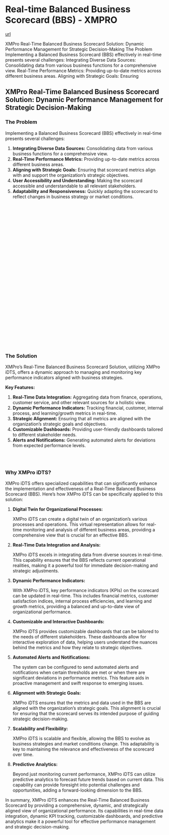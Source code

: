 # Real-time Balanced Business Scorecard (BBS) - XMPRO

[url](https://xmpro.com/solutions-library/other,use-cases/real-time-balanced-business-scorecard-bbs/)


<div class="portfolio-top">

<div class="row page-wrapper">

<div class="large-12 col mb-0 pb-0">

<div class="portfolio-summary entry-summary">

<div class="row">

<div class="col col-fit pb-0">
XMPro Real-Time Balanced Business Scorecard Solution: Dynamic Performance Management for Strategic Decision-Making The Problem Implementing a Balanced Business Scorecard (BBS) effectively in real-time presents several challenges: Integrating Diverse Data Sources: Consolidating data from various business functions for a comprehensive view. Real-Time Performance Metrics: Providing up-to-date metrics across different business areas. Aligning with Strategic Goals: Ensuring
</div>
</div>
</div>
</div>
</div>

<div id="portfolio-content" role="main">

<div class="portfolio-inner">

<div class="row" id="row-1434654940">

<div class="col small-12 large-12" id="col-1945682566">

<div class="col-inner">

<div class="row" id="row-935544072">

<div class="col small-12 large-12" id="col-778959330">

<div class="col-inner">
<h2>XMPro Real-Time Balanced Business Scorecard Solution: Dynamic Performance Management for Strategic Decision-Making</h2>
</div>
</div>
</div>

<div class="row" id="row-1033838754">

<div class="col medium-6 small-12 large-6" id="col-1972719288">

<div class="col-inner">
<h3>The Problem</h3>
<p>Implementing a Balanced Business Scorecard (BBS) effectively in real-time presents several challenges:</p>
<ol>
<li><strong>Integrating Diverse Data Sources:</strong> Consolidating data from various business functions for a comprehensive view.</li>
<li><strong>Real-Time Performance Metrics:</strong> Providing up-to-date metrics across different business areas.</li>
<li><strong>Aligning with Strategic Goals:</strong> Ensuring that scorecard metrics align with and support the organization’s strategic objectives.</li>
<li><strong>User Accessibility and Understanding:</strong> Making the scorecard accessible and understandable to all relevant stakeholders.</li>
<li><strong>Adaptability and Responsiveness:</strong> Quickly adapting the scorecard to reflect changes in business strategy or market conditions.</li>
</ol>
</div>
</div>

<div class="col medium-6 small-12 large-6" id="col-689634494">

<div class="col-inner">

<div class="banner has-hover" id="banner-2098329198">

<div class="banner-inner fill">

<div class="banner-bg fill">

<div class="bg fill bg-fill"></div>
</div>

<div class="banner-layers container">

<div class="fill banner-link"></div>

<div class="text-box banner-layer x50 md-x50 lg-x50 y50 md-y50 lg-y50 res-text" id="text-box-991742782">

<div class="text-box-content text dark">

<div class="text-inner text-center">
</div>
</div>
<style>
#text-box-991742782 {
  width: 60%;
}
#text-box-991742782 .text-box-content {
  font-size: 100%;
}
</style>
</div>
</div>
</div>
<style>
#banner-2098329198 {
  padding-top: 449px;
}
#banner-2098329198 .bg.bg-loaded {
  background-image: url(https://xmpro.com/wp-content/uploads/2020/04/22.jpg);
}
</style>
</div>
</div>
</div>
</div>

<div class="row" id="row-1518549755">

<div class="col small-12 large-12" id="col-228281327">

<div class="col-inner">
<h3>The Solution</h3>
<p>XMPro’s Real-Time Balanced Business Scorecard Solution, utilizing XMPro iDTS, offers a dynamic approach to managing and monitoring key performance indicators aligned with business strategies.</p>
<p><strong>Key Features:</strong></p>
<ol>
<li><strong>Real-Time Data Integration:</strong> Aggregating data from finance, operations, customer service, and other relevant sources for a holistic view.</li>
<li><strong>Dynamic Performance Indicators:</strong> Tracking financial, customer, internal process, and learning/growth metrics in real-time.</li>
<li><strong>Strategic Alignment:</strong> Ensuring that all metrics are aligned with the organization’s strategic goals and objectives.</li>
<li><strong>Customizable Dashboards:</strong> Providing user-friendly dashboards tailored to different stakeholder needs.</li>
<li><strong>Alerts and Notifications:</strong> Generating automated alerts for deviations from expected performance levels.</li>
</ol>

<div class="gap-element clearfix" id="gap-651732668" style="display:block; height:auto;">
<style>
#gap-651732668 {
  padding-top: 30px;
}
</style>
</div>
<h3>Why XMPro iDTS?</h3>
<p>XMPro iDTS offers specialized capabilities that can significantly enhance the implementation and effectiveness of a Real-Time Balanced Business Scorecard (BBS). Here’s how XMPro iDTS can be specifically applied to this solution:</p>
<ol>
<li>
<p><strong>Digital Twin for Organizational Processes:</strong></p>
<p>XMPro iDTS can create a digital twin of an organization’s various processes and operations. This virtual representation allows for real-time monitoring and analysis of different business areas, providing a comprehensive view that is crucial for an effective BBS.</p></li>
<li>
<p><strong>Real-Time Data Integration and Analysis:</strong></p>
<p>XMPro iDTS excels in integrating data from diverse sources in real-time. This capability ensures that the BBS reflects current operational realities, making it a powerful tool for immediate decision-making and strategic adjustments.</p></li>
<li>
<p><strong>Dynamic Performance Indicators:</strong></p>
<p>With XMPro iDTS, key performance indicators (KPIs) on the scorecard can be updated in real-time. This includes financial metrics, customer satisfaction indices, internal process efficiencies, and learning and growth metrics, providing a balanced and up-to-date view of organizational performance.</p></li>
<li>
<p><strong>Customizable and Interactive Dashboards:</strong></p>
<p>XMPro iDTS provides customizable dashboards that can be tailored to the needs of different stakeholders. These dashboards allow for interactive exploration of data, helping users understand the nuances behind the metrics and how they relate to strategic objectives.</p></li>
<li>
<p><strong>Automated Alerts and Notifications:</strong></p>
<p>The system can be configured to send automated alerts and notifications when certain thresholds are met or when there are significant deviations in performance metrics. This feature aids in proactive management and swift response to emerging issues.</p></li>
<li>
<p><strong>Alignment with Strategic Goals:</strong></p>
<p>XMPro iDTS ensures that the metrics and data used in the BBS are aligned with the organization’s strategic goals. This alignment is crucial for ensuring that the scorecard serves its intended purpose of guiding strategic decision-making.</p></li>
<li>
<p><strong>Scalability and Flexibility:</strong></p>
<p>XMPro iDTS is scalable and flexible, allowing the BBS to evolve as business strategies and market conditions change. This adaptability is key to maintaining the relevance and effectiveness of the scorecard over time.</p></li>
<li>
<p><strong>Predictive Analytics:</strong></p>
<p>Beyond just monitoring current performance, XMPro iDTS can utilize predictive analytics to forecast future trends based on current data. This capability can provide foresight into potential challenges and opportunities, adding a forward-looking dimension to the BBS.</p></li>
</ol>
<p>In summary, XMPro iDTS enhances the Real-Time Balanced Business Scorecard by providing a comprehensive, dynamic, and strategically aligned view of organizational performance. Its capabilities in real-time data integration, dynamic KPI tracking, customizable dashboards, and predictive analytics make it a powerful tool for effective performance management and strategic decision-making.</p>
</div>
</div>
</div>
</div>
</div>
</div>
</div>
</div>
</div>